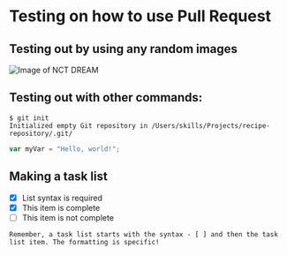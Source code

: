 # Testing on how to use Pull Request

## Testing out by using any random images
![Image of NCT DREAM](https://external-content.duckduckgo.com/iu/?u=https%3A%2F%2Fwww.hellokpop.com%2Fwp-content%2Fuploads%2F2020%2F04%2Fnct-dream-1-2048x1366.jpeg&f=1&nofb=1&ipt=e86cb9edda44832ef89e718fa3c1bd7c7806e629d597fbd28123d1dc77458b57&ipo=images)


## Testing out with other commands:

```
$ git init
Initialized empty Git repository in /Users/skills/Projects/recipe-repository/.git/
```

``` javascript
var myVar = "Hello, world!";
```

## Making a task list

- [x] List syntax is required
- [x] This item is complete
- [ ] This item is not complete

```
Remember, a task list starts with the syntax - [ ] and then the task list item. The formatting is specific!
```
